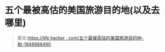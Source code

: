 # 五个最被高估的美国旅游目的地(以及去哪里)

> 原文:[https://life hacker . com/五个最被高估的美国旅游目的地-和-1848988490](https://lifehacker.com/five-of-the-most-overrated-us-tourist-destinations-and-1848988490)
